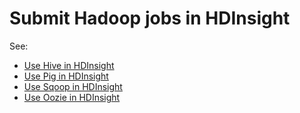 <properties
	pageTitle="Submit Hadoop jobs in HDInsight | Azure"
	description="Learn how to submit Hadoop jobs to Azure HDInsight Hadoop."
	editor="cgronlun"
	manager="paulettm"
	services="hdinsight"
	documentationCenter=""
	tags="azure-portal"
	authors="mumian"/>

<tags
	ms.service="hdinsight"
	ms.date="04/06/2016"
	wacn.date=""/>

# Submit Hadoop jobs in HDInsight

See: 

- [Use Hive in HDInsight](/documentation/articles/hdinsight-use-hive/)
- [Use Pig in HDInsight](/documentation/articles/hdinsight-use-pig/)
- [Use Sqoop in HDInsight](/documentation/articles/hdinsight-use-sqoop/)
- [Use Oozie in HDInsight](/documentation/articles/hdinsight-use-oozie/)
